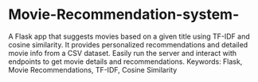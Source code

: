 # Movie-Recommendation-system-
A Flask app that suggests movies based on a given title using TF-IDF and cosine similarity. It provides personalized recommendations and detailed movie info from a CSV dataset. Easily run the server and interact with endpoints to get movie details and recommendations.  Keywords: Flask, Movie Recommendations, TF-IDF, Cosine Similarity
